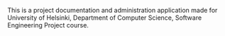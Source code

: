 This is a project documentation and administration application made for University of Helsinki, Department of Computer Science, Software Engineering Project course.
